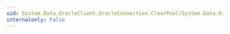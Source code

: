 ```yaml
---
uid: System.Data.OracleClient.OracleConnection.ClearPool(System.Data.OracleClient.OracleConnection)
internalonly: False
---
```

